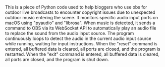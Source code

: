 This is a piece of Python code used to help bloggers who use obs for outdoor live broadcasts to encounter copyright issues due to unexpected outdoor music entering the scene. It monitors specific audio input ports on macOS using "pyaudio" and "librosa". When music is detected, it sends a command to OBS via its WebSocket API to automatically play an audio file to replace the sound from the audio input source. The program continuously loops to detect the audio in the current audio input source while running, waiting for input instructions. When the "reset" command is entered, all buffered data is cleared, all ports are closed, and the program is restarted. When the "exit" command is entered, all buffered data is cleared, all ports are closed, and the program is shut down.
